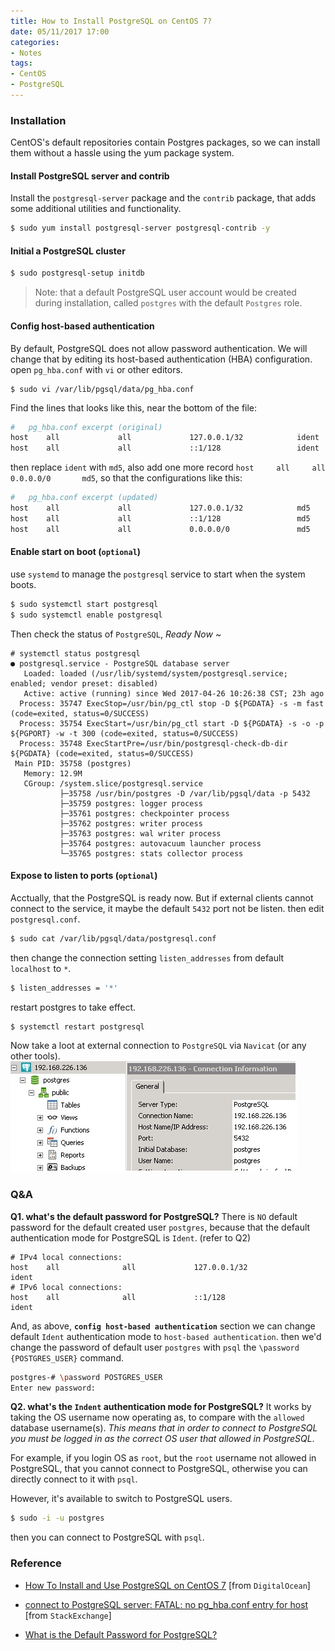 ```yaml
---
title: How to Install PostgreSQL on CentOS 7?
date: 05/11/2017 17:00
categories:
- Notes
tags:
- CentOS
- PostgreSQL
---
```



### Installation

CentOS's default repositories contain Postgres packages, so we can install them without a hassle using the yum package system.

#### Install PostgreSQL server and contrib
Install the `postgresql-server` package and the `contrib` package, that adds some additional utilities and functionality.
```bash
$ sudo yum install postgresql-server postgresql-contrib -y
```
#### Initial a PostgreSQL cluster
```bash
$ sudo postgresql-setup initdb
```

> Note: that a default PostgreSQL user account would be created during installation, called `postgres` with the default `Postgres` role.

#### Config host-based authentication
By default, PostgreSQL does not allow password authentication. We will change that by editing its host-based authentication (HBA) configuration. open `pg_hba.conf` with `vi` or other editors.
```
$ sudo vi /var/lib/pgsql/data/pg_hba.conf
```
Find the lines that looks like this, near the bottom of the file:
```bash
#   pg_hba.conf excerpt (original)
host    all             all             127.0.0.1/32            ident
host    all             all             ::1/128                 ident
```
then replace `ident` with `md5`, also add one more record `host     all     all     0.0.0.0/0       md5`, so that the configurations like this:
```bash
#   pg_hba.conf excerpt (updated)
host    all             all             127.0.0.1/32            md5
host    all             all             ::1/128                 md5
host    all             all             0.0.0.0/0               md5
```

#### Enable start on boot (`optional`)
use `systemd` to manage the `postgresql` service to start when the system boots.
```bash
$ sudo systemctl start postgresql
$ sudo systemctl enable postgresql
```

Then check the status of `PostgreSQL`, *Ready Now ~*
```
# systemctl status postgresql
● postgresql.service - PostgreSQL database server
   Loaded: loaded (/usr/lib/systemd/system/postgresql.service; enabled; vendor preset: disabled)
   Active: active (running) since Wed 2017-04-26 10:26:38 CST; 23h ago
  Process: 35747 ExecStop=/usr/bin/pg_ctl stop -D ${PGDATA} -s -m fast (code=exited, status=0/SUCCESS)
  Process: 35754 ExecStart=/usr/bin/pg_ctl start -D ${PGDATA} -s -o -p ${PGPORT} -w -t 300 (code=exited, status=0/SUCCESS)
  Process: 35748 ExecStartPre=/usr/bin/postgresql-check-db-dir ${PGDATA} (code=exited, status=0/SUCCESS)
 Main PID: 35758 (postgres)
   Memory: 12.9M
   CGroup: /system.slice/postgresql.service
           ├─35758 /usr/bin/postgres -D /var/lib/pgsql/data -p 5432
           ├─35759 postgres: logger process
           ├─35761 postgres: checkpointer process
           ├─35762 postgres: writer process
           ├─35763 postgres: wal writer process
           ├─35764 postgres: autovacuum launcher process
           └─35765 postgres: stats collector process
```

#### Expose to listen to ports (`optional`)
Acctually, that the PostgreSQL is ready now. But if external clients cannot connect to the service, it maybe the default `5432` port not be listen. then edit `postgresql.conf`.
```bash
$ sudo cat /var/lib/pgsql/data/postgresql.conf
```
then change the connection setting `listen_addresses` from default `localhost` to `*`.
```bash
$ listen_addresses = '*'
```

restart postgres to take effect.
```bash
$ systemctl restart postgresql
```

Now take a loot at external connection to `PostgreSQL` via `Navicat` (or any other tools).
![](/uploads/postgres-navicat.jpg)

### Q&A
**Q1. what's the default password for PostgreSQL?**
There is `NO` default password for the default created user `postgres`, because that the default authentication mode for PostgreSQL is `Ident`. (refer to Q2)
```
# IPv4 local connections:
host    all              all             127.0.0.1/32             ident
# IPv6 local connections:
host    all              all             ::1/128                  ident
```

And, as above, **`config host-based authentication`** section we can change default `Ident` authentication mode to `host-based authentication`. then we'd change the password of default user `postgres` with `psql` the `\password {POSTGRES_USER}` command.
```bash
postgres-# \password POSTGRES_USER
Enter new password:
```

**Q2. what's the `Indent` authentication mode for PostgreSQL?**
It works by taking the OS username now operating as, to compare with the `allowed` database username(s). *This means that in order to connect to PostgreSQL you must be logged in as the correct OS user that allowed in PostgreSQL*.

For example, if you login OS as `root`, but the `root` username not allowed in PostgreSQL, that you cannot connect to PostgreSQL, otherwise you can directly connect to it with `psql`.

However, it's available to switch to PostgreSQL users.
```bash
$ sudo -i -u postgres
```
then you can connect to PostgreSQL with `psql`.

### Reference

- [How To Install and Use PostgreSQL on CentOS 7](https://www.digitalocean.com/community/tutorials/how-to-install-and-use-postgresql-on-centos-7) [from `DigitalOcean`]

- [connect to PostgreSQL server: FATAL: no pg_hba.conf entry for host](https://dba.stackexchange.com/questions/83984/connect-to-postgresql-server-fatal-no-pg-hba-conf-entry-for-host) [from `StackExchange`]

- [What is the Default Password for PostgreSQL?](https://www.liquidweb.com/kb/what-is-the-default-password-for-postgresql/)
